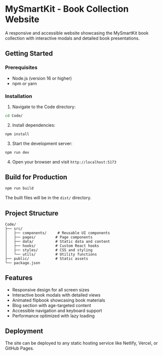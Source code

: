 # MySmartKit - Book Collection Website

A responsive and accessible website showcasing the MySmartKit book collection with interactive modals and detailed book presentations.

## Getting Started

### Prerequisites
- Node.js (version 16 or higher)
- npm or yarn

### Installation

1. Navigate to the Code directory:
```bash
cd Code/
```

2. Install dependencies:
```bash
npm install
```

3. Start the development server:
```bash
npm run dev
```

4. Open your browser and visit `http://localhost:5173`

## Build for Production

```bash
npm run build
```

The built files will be in the `dist/` directory.

## Project Structure

```
Code/
├── src/
│   ├── components/     # Reusable UI components
│   ├── pages/         # Page components
│   ├── data/          # Static data and content
│   ├── hooks/         # Custom React hooks
│   ├── styles/        # CSS and styling
│   └── utils/         # Utility functions
├── public/            # Static assets
└── package.json
```

## Features

- Responsive design for all screen sizes
- Interactive book modals with detailed views
- Animated flipbook showcasing book materials
- Blog section with age-targeted content
- Accessible navigation and keyboard support
- Performance optimized with lazy loading

## Deployment

The site can be deployed to any static hosting service like Netlify, Vercel, or GitHub Pages.